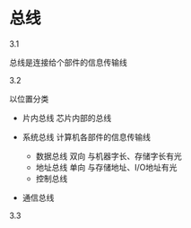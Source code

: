 # 总线

3.1

总线是连接给个部件的信息传输线

3.2

以位置分类

+ 片内总线 芯片内部的总线
+ 系统总线 计算机各部件的信息传输线
  + 数据总线 双向 与机器字长、存储字长有光
  + 地址总线 单向 与存储地址、I/O地址有光
  + 控制总线 

+ 通信总线

3.3